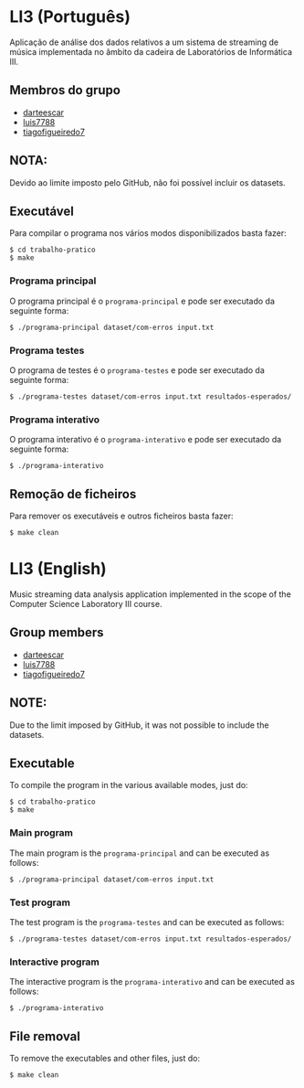 # LI3 (Português)
Aplicação de análise dos dados relativos a um sistema de streaming de música implementada no âmbito da cadeira de Laboratórios de Informática III. 

## Membros do grupo

* [darteescar](https://github.com/darteescar)
* [luis7788](https://github.com/luis7788)
* [tiagofigueiredo7](https://github.com/tiagofigueiredo7)

## NOTA:

Devido ao limite imposto pelo GitHub, não foi possível incluir os datasets.

## Executável

Para compilar o programa nos vários modos disponibilizados basta fazer:

```console
$ cd trabalho-pratico
$ make
```

### Programa principal

O programa principal é o `programa-principal` e pode ser executado da seguinte forma:

```console
$ ./programa-principal dataset/com-erros input.txt
```

### Programa testes

O programa de testes é o `programa-testes` e pode ser executado da seguinte forma:

```console
$ ./programa-testes dataset/com-erros input.txt resultados-esperados/
```

### Programa interativo

O programa interativo é o `programa-interativo` e pode ser executado da seguinte forma:

```consolo
$ ./programa-interativo
```

## Remoção de ficheiros

Para remover os executáveis e outros ficheiros basta fazer:

```console
$ make clean
```

# LI3 (English)
Music streaming data analysis application implemented in the scope of the Computer Science Laboratory III course. 

## Group members

* [darteescar](https://github.com/darteescar)
* [luis7788](https://github.com/luis7788)
* [tiagofigueiredo7](https://github.com/tiagofigueiredo7)

## NOTE:

Due to the limit imposed by GitHub, it was not possible to include the datasets.

## Executable
To compile the program in the various available modes, just do:

```console
$ cd trabalho-pratico
$ make
```
### Main program
The main program is the `programa-principal` and can be executed as follows:

```console
$ ./programa-principal dataset/com-erros input.txt
```
### Test program
The test program is the `programa-testes` and can be executed as follows:

```console
$ ./programa-testes dataset/com-erros input.txt resultados-esperados/
```

### Interactive program
The interactive program is the `programa-interativo` and can be executed as follows:

```console
$ ./programa-interativo
```
## File removal
To remove the executables and other files, just do:

```console
$ make clean
```